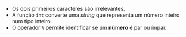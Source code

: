- Os dois primeiros caracteres são irrelevantes.
- A função `int` converte uma _string_ que representa um número inteiro num tipo inteiro.
- O operador `%` permite identificar se um **número** é par ou ímpar.